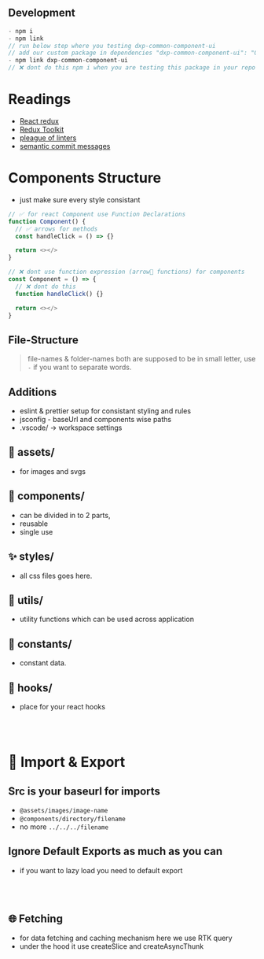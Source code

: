 ## Development

```js
- npm i
- npm link
// run below step where you testing dxp-common-component-ui
// add our custom package in dependencies "dxp-common-component-ui": "0.1.0"
- npm link dxp-common-component-ui 
// ❌ dont do this npm i when you are testing this package in your repo 
```

# Readings
- [React redux](https://redux.js.org/)
- [Redux Toolkit](https://redux-toolkit.js.org/rtk-query/overview)
- [pleague of linters](https://redd.one/blog/the-plague-of-linters)
- [semantic commit messages](https://mauss.dev/posts/semantic-commit-message)

# Components Structure

- just make sure every style consistant

```js
// ✅ for react Component use Function Declarations
function Component() {
  // ✅ arrows for methods
  const handleClick = () => {}

  return <></>
}
```

```js
// ❌ dont use function expression (arrow🏹 functions) for components
const Component = () => {
  // ❌ dont do this
  function handleClick() {}

  return <></>
}
```

## File-Structure

> file-names & folder-names both are supposed to be in small letter,
> use `-` if you want to separate words.

## Additions

- eslint & prettier setup for consistant styling and rules
- jsconfig - baseUrl and components wise paths
- .vscode/ -> workspace settings


## 📸 assets/

- for images and svgs

## 🧰 components/

- can be divided in to 2 parts,
- reusable
- single use

## ✨ styles/

- all css files goes here.


## 👜 utils/

- utility functions which can be used across application

## 🥧 constants/

- constant data.

## 🎣 hooks/

- place for your react hooks

<br><br>

# 🚋 Import & Export

## Src is your baseurl for imports

- `@assets/images/image-name`
- `@components/directory/filename`
- no more `../../../filename`

## Ignore Default Exports as much as you can

- if you want to lazy load you need to default export

<br><br>

## 🌐 Fetching 

- for data fetching and caching mechanism here we use RTK query
- under the hood it use createSlice and createAsyncThunk

